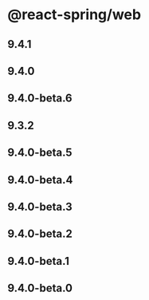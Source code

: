 # @react-spring/web

## 9.4.1

## 9.4.0

## 9.4.0-beta.6

## 9.3.2

## 9.4.0-beta.5

## 9.4.0-beta.4

## 9.4.0-beta.3

## 9.4.0-beta.2

## 9.4.0-beta.1

## 9.4.0-beta.0
